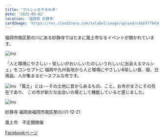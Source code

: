 ```yaml
---
title: 'マルシェをやるお寺'
date: '2021-05-02'
location: '福岡県 妙静寺'
cardImage: 'https://res.cloudinary.com/telabel/image/upload/v1619779436/170065590_2281828171949410_8020650102675147847_n_beipdd.jpg'
---
```


福岡市南区那の川にある妙静寺ではたまに風土市なるイベントが開かれています。


![inu](https://res.cloudinary.com/telabel/image/upload/v1619779436/170065590_2281828171949410_8020650102675147847_n_beipdd.jpg)

「人と環境にやさしい・愉しいがおいしいたのしいうれしいに出会えるマルシェ」をコンセプトに
福岡や九州各地から人と環境にやさしい&愉しい食、服、日用品、人が集まるピースフルな市です。


![inu](https://res.cloudinary.com/telabel/image/upload/v1619779438/169492851_2281828211949406_7328114919250950926_n_imgi6e.jpg)
「風土」とは---その土地に昔からあるもの、こと。お寺がまさにその存在であり、
この市が新たな出会いの場として機能していると感じました。


![inu](https://res.cloudinary.com/telabel/image/upload/v1619779435/168815211_2281828281949399_2627048150742758495_n_tbvg9i.jpg)


妙静寺 福岡県福岡市南区那の川1-12-21


風土市　不定期開催 


[Facebookページ](https://www.facebook.com/fuudoichi/)
